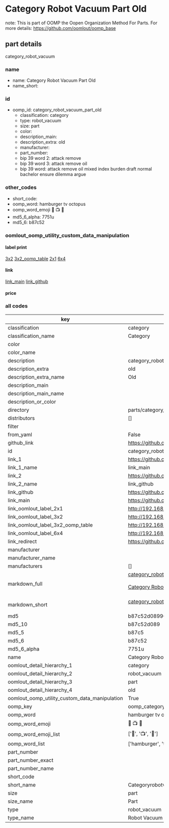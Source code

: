 # Category Robot Vacuum Part Old  

note: This is part of OOMP the Oopen Organization Method For Parts. For more details: https://github.com/oomlout/oomp_base

##  part details
  



category_robot_vacuum



### name
* name: Category Robot Vacuum Part Old
* name_short: 
### id
* oomp_id: category_robot_vacuum_part_old
  * classification: category
  * type: robot_vacuum
  * size: part
  * color: 
  * description_main: 
  * description_extra: old
  * manufacturer: 
  * part_number: 
  * bip 39 word 2: attack remove
  * bip 39 word 3: attack remove oil
  * bip 39 word: attack remove oil mixed index burden draft normal bachelor ensure dilemma argue

### other_codes
* short_code: 
* oomp_word: hamburger tv octopus
* oomp_word_emoji :hamburger: :tv: :octopus:
* md5_6_alpha: 7751u
* md5_6: b87c52






### oomlout_oomp_utility_custom_data_manipulation
#### label print
[3x2](http://192.168.1.245:1112/?label=oomp%207751u)
[3x2_oomp_table](http://192.168.1.108:1112/?label=oomp%207751u)
[2x1](http://192.168.1.242:1112/?label=oomp%207751u)
[6x4](http://192.168.1.55:1112/?label=oomp%207751u)    

#### link

[link_main](https://github.com/oomlout/oomlout_oomp_version_1_messy/tree/main/parts/category_robot_vacuum_part_old) [link_github](https://github.com/oomlout/oomlout_oomp_version_1_messy/tree/main/parts/category_robot_vacuum_part_old)                             

#### price







### all codes 
| key | value |  
| --- | --- |  
| classification | category |  
| classification_name | Category |  
| color |  |  
| color_name |  |  
| description | category_robot_vacuum |  
| description_extra | old |  
| description_extra_name | Old |  
| description_main |  |  
| description_main_name |  |  
| description_or_color |   |  
| directory | parts/category_robot_vacuum_part_old |  
| distributors | [] |  
| filter |  |  
| from_yaml | False |  
| github_link | https://github.com/oomlout/oomlout_oomp_part_src/tree/main/parts/category_robot_vacuum_part_old |  
| id | category_robot_vacuum_part_old |  
| link_1 | https://github.com/oomlout/oomlout_oomp_version_1_messy/tree/main/parts/category_robot_vacuum_part_old |  
| link_1_name | link_main |  
| link_2 | https://github.com/oomlout/oomlout_oomp_version_1_messy/tree/main/parts/category_robot_vacuum_part_old |  
| link_2_name | link_github |  
| link_github | https://github.com/oomlout/oomlout_oomp_version_1_messy/tree/main/parts/category_robot_vacuum_part_old |  
| link_main | https://github.com/oomlout/oomlout_oomp_version_1_messy/tree/main/parts/category_robot_vacuum_part_old |  
| link_oomlout_label_2x1 | http://192.168.1.242:1112/?label=oomp%207751u |  
| link_oomlout_label_3x2 | http://192.168.1.245:1112/?label=oomp%207751u |  
| link_oomlout_label_3x2_oomp_table | http://192.168.1.108:1112/?label=oomp%207751u |  
| link_oomlout_label_6x4 | http://192.168.1.55:1112/?label=oomp%207751u |  
| link_redirect | https://github.com/oomlout/oomlout_oomp_version_1_messy/tree/main/parts/category_robot_vacuum_part_old |  
| manufacturer |  |  
| manufacturer_name |  |  
| manufacturers | [] |  
| markdown_full | [category_robot_vacuum_part_old](none)<br>[](none)<br>[Category Robot Vacuum Part Old](none)<br><br> |  
| markdown_short | [category_robot_vacuum_part_old](none)<br><br> |  
| md5 | b87c52d08996283c7a3968e333ad7873 |  
| md5_10 | b87c52d089 |  
| md5_5 | b87c5 |  
| md5_6 | b87c52 |  
| md5_6_alpha | 7751u |  
| name | Category Robot Vacuum Part Old |  
| oomlout_detail_hierarchy_1 | category |  
| oomlout_detail_hierarchy_2 | robot_vacuum |  
| oomlout_detail_hierarchy_3 | part |  
| oomlout_detail_hierarchy_4 | old |  
| oomlout_oomp_utility_custom_data_manipulation | True |  
| oomp_key | oomp_category_robot_vacuum_part_old |  
| oomp_word | hamburger tv octopus |  
| oomp_word_emoji | :hamburger: :tv: :octopus: |  
| oomp_word_emoji_list | [':hamburger:', ':tv:', ':octopus:'] |  
| oomp_word_list | ['hamburger', 'tv', 'octopus'] |  
| part_number |  |  
| part_number_exact |  |  
| part_number_name |  |  
| short_code |  |  
| short_name | Categoryrobotvacuum |  
| size | part |  
| size_name | Part |  
| type | robot_vacuum |  
| type_name | Robot Vacuum |  

